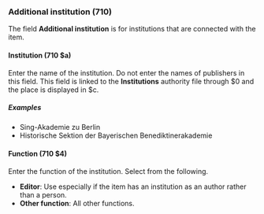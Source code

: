 ### Additional institution (710)

The field **Additional institution** is for institutions that are connected with the item.

#### Institution (710 $a)

Enter the name of the institution. Do not enter the names of publishers in this field. This field is linked to the **Institutions** authority file through $0 and the place is displayed in $c.

##### Examples

- Sing-Akademie zu Berlin
- Historische Sektion der Bayerischen Benediktinerakademie

#### Function (710 $4)

Enter the function of the institution. Select from the following.

- **Editor**: Use especially if the item has an institution as an author rather than a person.
- **Other function**: All other functions.

